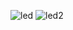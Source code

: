 ![led](https://user-images.githubusercontent.com/55586349/117762240-58695c00-b25b-11eb-97e3-8d838caf603c.jpg)
![led2](https://user-images.githubusercontent.com/55586349/117762245-5b644c80-b25b-11eb-8d30-39537ea30b9e.jpg)
